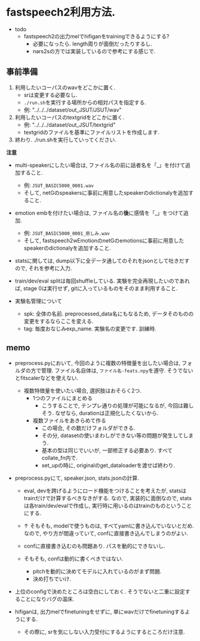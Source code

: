 # fastspeech2利用方法.
- todo
    - fastspeech2の出力melでhifiganをtrainingできるようにする?
        - 必要になったら. length周りが面倒だったりするし.
        - nars2sの方では実装しているので参考にする感じで.
## 事前準備
1. 利用したいコーパスのwavをどこかに置く.
    - srは変更する必要なし.
    - `./run.sh`を実行する場所からの相対パスを指定する.
    - 例: "../../../dataset/out_JSUT/JSUT/wav"
2. 利用したいコーパスのtextgridをどこかに置く.
    - 例: "../../../dataset/out_JSUT/textgrid"
    - textgridのファイルを基準にファイルリストを作成します.
3. 終わり. ./run.shを実行していってください.

**注意**
- multi-speakerにしたい場合は, ファイル名の前に話者名を「_」を付けて追加すること.
    - 例: `JSUT_BASIC5000_0001.wav`
    - そして, netGのspeakersに事前に用意したspeakerのdictionalyを追加すること.
- emotion embを付けたい場合は, ファイル名の**後**に感情を「_」をつけて追加.
    - 例: `JSUT_BASIC5000_0001_悲しみ.wav`
    - そして, fastspeech2wEmotionのnetGのemotionsに事前に用意したspeakerのdictionalyを追加すること.

- statsに関しては, dump以下に全データ通してのそれをjsonとして吐きだすので, それを参考に入力. 

- train/dev/eval splitは毎回shuffleしている. 実験を完全再現したいのであれば, stage 0は実行せず, gitに入っているものをそのまま利用すること.

- 実験名管理について
    - spk: 全体の名前. preprocessed_data名にもなるため, データそのものの変更をするならここを変える.
    - tag: 毎度おなじみexp_name. 実験名の変更です. 訓練時.


## memo
- preprocess.pyにおいて, 今回のように複数の特徴量を出したい場合は, フォルダの方で管理. ファイル名自体は, `ファイル名-feats.npy`を遵守. そうでないとfitscalerなどを使えない.
    - 複数特徴量を使いたい場合, 選択肢はおそらく2つ.
        - 1つのファイルにまとめる
            - こうすることで, テンプレ通りの処理が可能になるが, 今回は難しそう.
            なぜなら, durationは正規化したくないから.
        - 複数ファイルをあきらめて作る
            - この場合, その数だけフォルダができる.
            - その分, datasetの使いまわしができない等の問題が発生してしまう.
            - 基本の型は同じでいいが, 一部修正する必要あり. すべてcollate_fn内で.
            - set_upの時に, originalのget_dataloaderを渡せば終わり.

- preprocess.pyにて, speaker.json, stats.jsonの計算.
    - eval, devを跨げるようにロード機能をつけることを考えたが, 
    statsはtrainだけで計算するべきなきがする.
    なので, 実装的に面倒なので, statsは各train/dev/evalで作成し, 実行時に用いるのはtrainのものということにする.
    - ↑ そもそも, modelで使うものは, すべてyamlに書き込んでいないとだめ.
    なので, やり方が間違っていて, confに直接書き込んでしまうのがよい.

    - confに直接書き込むのも問題あり. パスを動的にできないし.
    - そもそも, confは動的に書くべきではない.
        - pitchを動的に決めてモデルに入れているのがまず問題.
        - 決め打ちでいけ.

- 上位のconfigで決めたところは空白にしておく. そうでないと二重に設定することになりバグの温床.


- hifiganは, 出力melでfinetuningをせずに, 単にwavだけでfinetuningするようにする.
    - その際に, srを気にしない入力受付にするようにするところだけ注意.